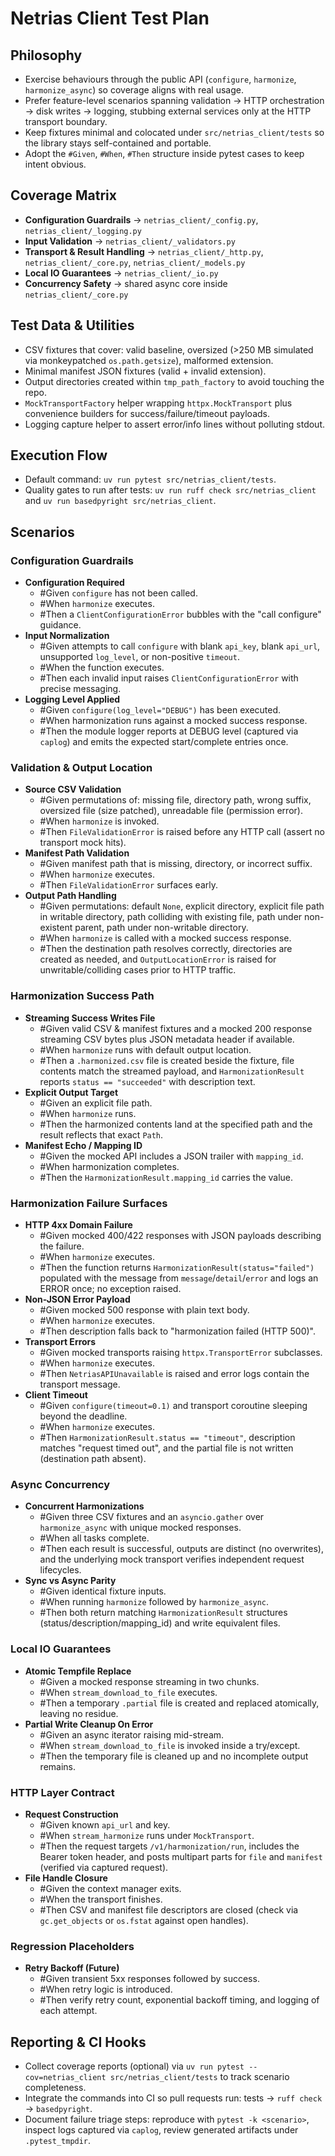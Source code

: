 # Netrias Client Test Plan

## Philosophy
- Exercise behaviours through the public API (`configure`, `harmonize`, `harmonize_async`) so coverage aligns with real usage.
- Prefer feature-level scenarios spanning validation → HTTP orchestration → disk writes → logging, stubbing external services only at the HTTP transport boundary.
- Keep fixtures minimal and colocated under `src/netrias_client/tests` so the library stays self-contained and portable.
- Adopt the `#Given`, `#When`, `#Then` structure inside pytest cases to keep intent obvious.

## Coverage Matrix
- **Configuration Guardrails** → `netrias_client/_config.py`, `netrias_client/_logging.py`
- **Input Validation** → `netrias_client/_validators.py`
- **Transport & Result Handling** → `netrias_client/_http.py`, `netrias_client/_core.py`, `netrias_client/_models.py`
- **Local IO Guarantees** → `netrias_client/_io.py`
- **Concurrency Safety** → shared async core inside `netrias_client/_core.py`

## Test Data & Utilities
- CSV fixtures that cover: valid baseline, oversized (>250 MB simulated via monkeypatched `os.path.getsize`), malformed extension.
- Minimal manifest JSON fixtures (valid + invalid extension).
- Output directories created within `tmp_path_factory` to avoid touching the repo.
- `MockTransportFactory` helper wrapping `httpx.MockTransport` plus convenience builders for success/failure/timeout payloads.
- Logging capture helper to assert error/info lines without polluting stdout.

## Execution Flow
- Default command: `uv run pytest src/netrias_client/tests`.
- Quality gates to run after tests: `uv run ruff check src/netrias_client` and `uv run basedpyright src/netrias_client`.

## Scenarios

### Configuration Guardrails
- **Configuration Required**
  - #Given `configure` has not been called.
  - #When `harmonize` executes.
  - #Then a `ClientConfigurationError` bubbles with the "call configure" guidance.
- **Input Normalization**
  - #Given attempts to call `configure` with blank `api_key`, blank `api_url`, unsupported `log_level`, or non-positive `timeout`.
  - #When the function executes.
  - #Then each invalid input raises `ClientConfigurationError` with precise messaging.
- **Logging Level Applied**
  - #Given `configure(log_level="DEBUG")` has been executed.
  - #When harmonization runs against a mocked success response.
  - #Then the module logger reports at DEBUG level (captured via `caplog`) and emits the expected start/complete entries once.

### Validation & Output Location
- **Source CSV Validation**
  - #Given permutations of: missing file, directory path, wrong suffix, oversized file (size patched), unreadable file (permission error).
  - #When `harmonize` is invoked.
  - #Then `FileValidationError` is raised before any HTTP call (assert no transport mock hits).
- **Manifest Path Validation**
  - #Given manifest path that is missing, directory, or incorrect suffix.
  - #When `harmonize` executes.
  - #Then `FileValidationError` surfaces early.
- **Output Path Handling**
  - #Given permutations: default `None`, explicit directory, explicit file path in writable directory, path colliding with existing file, path under non-existent parent, path under non-writable directory.
  - #When `harmonize` is called with a mocked success response.
  - #Then the destination path resolves correctly, directories are created as needed, and `OutputLocationError` is raised for unwritable/colliding cases prior to HTTP traffic.

### Harmonization Success Path
- **Streaming Success Writes File**
  - #Given valid CSV & manifest fixtures and a mocked 200 response streaming CSV bytes plus JSON metadata header if available.
  - #When `harmonize` runs with default output location.
  - #Then a `.harmonized.csv` file is created beside the fixture, file contents match the streamed payload, and `HarmonizationResult` reports `status == "succeeded"` with description text.
- **Explicit Output Target**
  - #Given an explicit file path.
  - #When `harmonize` runs.
  - #Then the harmonized contents land at the specified path and the result reflects that exact `Path`.
- **Manifest Echo / Mapping ID**
  - #Given the mocked API includes a JSON trailer with `mapping_id`.
  - #When harmonization completes.
  - #Then the `HarmonizationResult.mapping_id` carries the value.

### Harmonization Failure Surfaces
- **HTTP 4xx Domain Failure**
  - #Given mocked 400/422 responses with JSON payloads describing the failure.
  - #When `harmonize` executes.
  - #Then the function returns `HarmonizationResult(status="failed")` populated with the message from `message`/`detail`/`error` and logs an ERROR once; no exception raised.
- **Non-JSON Error Payload**
  - #Given mocked 500 response with plain text body.
  - #When `harmonize` executes.
  - #Then description falls back to "harmonization failed (HTTP 500)".
- **Transport Errors**
  - #Given mocked transports raising `httpx.TransportError` subclasses.
  - #When `harmonize` executes.
  - #Then `NetriasAPIUnavailable` is raised and error logs contain the transport message.
- **Client Timeout**
  - #Given `configure(timeout=0.1)` and transport coroutine sleeping beyond the deadline.
  - #When `harmonize` executes.
  - #Then `HarmonizationResult.status == "timeout"`, description matches "request timed out", and the partial file is not written (destination path absent).

### Async Concurrency
- **Concurrent Harmonizations**
  - #Given three CSV fixtures and an `asyncio.gather` over `harmonize_async` with unique mocked responses.
  - #When all tasks complete.
  - #Then each result is successful, outputs are distinct (no overwrites), and the underlying mock transport verifies independent request lifecycles.
- **Sync vs Async Parity**
  - #Given identical fixture inputs.
  - #When running `harmonize` followed by `harmonize_async`.
  - #Then both return matching `HarmonizationResult` structures (status/description/mapping_id) and write equivalent files.

### Local IO Guarantees
- **Atomic Tempfile Replace**
  - #Given a mocked response streaming in two chunks.
  - #When `stream_download_to_file` executes.
  - #Then a temporary `.partial` file is created and replaced atomically, leaving no residue.
- **Partial Write Cleanup On Error**
  - #Given an async iterator raising mid-stream.
  - #When `stream_download_to_file` is invoked inside a try/except.
  - #Then the temporary file is cleaned up and no incomplete output remains.

### HTTP Layer Contract
- **Request Construction**
  - #Given known `api_url` and key.
  - #When `stream_harmonize` runs under `MockTransport`.
  - #Then the request targets `/v1/harmonization/run`, includes the Bearer token header, and posts multipart parts for `file` and `manifest` (verified via captured request).
- **File Handle Closure**
  - #Given the context manager exits.
  - #When the transport finishes.
  - #Then CSV and manifest file descriptors are closed (check via `gc.get_objects` or `os.fstat` against open handles).

### Regression Placeholders
- **Retry Backoff (Future)**
  - #Given transient 5xx responses followed by success.
  - #When retry logic is introduced.
  - #Then verify retry count, exponential backoff timing, and logging of each attempt.

## Reporting & CI Hooks
- Collect coverage reports (optional) via `uv run pytest --cov=netrias_client src/netrias_client/tests` to track scenario completeness.
- Integrate the commands into CI so pull requests run: tests → `ruff check` → `basedpyright`.
- Document failure triage steps: reproduce with `pytest -k <scenario>`, inspect logs captured via `caplog`, review generated artifacts under `.pytest_tmpdir`.
